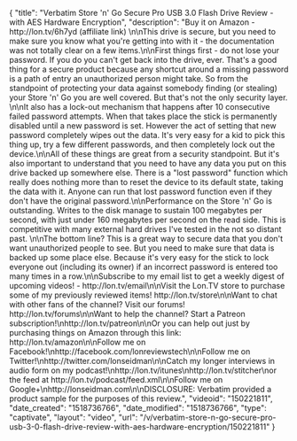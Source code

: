 {
    "title": "Verbatim Store 'n' Go Secure Pro USB 3.0 Flash Drive Review - with AES Hardware Encryption",
    "description": "Buy it on Amazon - http:\/\/lon.tv\/6h7yd (affiliate link) \n\nThis drive is secure, but you need to make sure you know what you're getting into with it - the documentation was not totally clear on a few items.\n\nFirst things first - do not lose your password. If you do you can't get back into the drive, ever. That's a good thing for a secure product because any shortcut around a missing password is a path of entry an unauthorized person might take. So from the standpoint of protecting your data against somebody finding (or stealing) your Store 'n' Go you are well covered. But that's not the only security layer. \n\nIt also has a lock-out mechanism that happens after 10 consecutive failed password attempts. When that takes place the stick is permanently disabled until a new password is set. However the act of setting that new password completely wipes out the data.  It's very easy for a kid to pick this thing up, try a few different passwords, and then completely lock out the device.\n\nAll of these things are great from a security standpoint. But it's also important to understand that you need to have any data you put on this drive backed up somewhere else. There is a \"lost password\" function which really does nothing more than to reset the device to its default state, taking the data with it. Anyone can run that lost password function even if they don't have the original password.\n\nPerformance on the Store 'n' Go is outstanding. Writes to the disk manage to sustain 100 megabytes per second, with just under 160 megabytes per second on the read side. This is competitive with many external hard drives I've tested in the not so distant past. \n\nThe bottom line? This is a great way to secure data that you don't want unauthorized people to see. But you need to make sure that data is backed up some place else. Because it's very easy for the stick to lock everyone out (including its owner) if an incorrect password is entered too many times in a row.\n\nSubscribe to my email list to get a weekly digest of upcoming videos! - http:\/\/lon.tv\/email\n\nVisit the Lon.TV store to purchase some of my previously reviewed items! http:\/\/lon.tv\/store\n\nWant to chat with other fans of the channel? Visit our forums! http:\/\/lon.tv\/forums\n\nWant to help the channel? Start a Patreon subscription!\nhttp:\/\/lon.tv\/patreon\n\nOr you can help out just by purchasing things on Amazon through this link: http:\/\/lon.tv\/amazon\n\nFollow me on Facebook!\nhttp:\/\/facebook.com\/lonreviewstech\n\nFollow me on Twitter!\nhttp:\/\/twitter.com\/lonseidman\n\nCatch my longer interviews in audio form on my podcast!\nhttp:\/\/lon.tv\/itunes\nhttp:\/\/lon.tv\/stitcher\nor the feed at http:\/\/lon.tv\/podcast\/feed.xml\n\nFollow me on Google+\nhttp:\/\/lonseidman.com\n\nDISCLOSURE: Verbatim provided a product sample for the purposes of this review.",
    "videoid": "150221811",
    "date_created": "1518736766",
    "date_modified": "1518736766",
    "type": "captivate",
    "layout": "video",
    "url": "\/v\/verbatim-store-n-go-secure-pro-usb-3-0-flash-drive-review-with-aes-hardware-encryption\/150221811"
}
